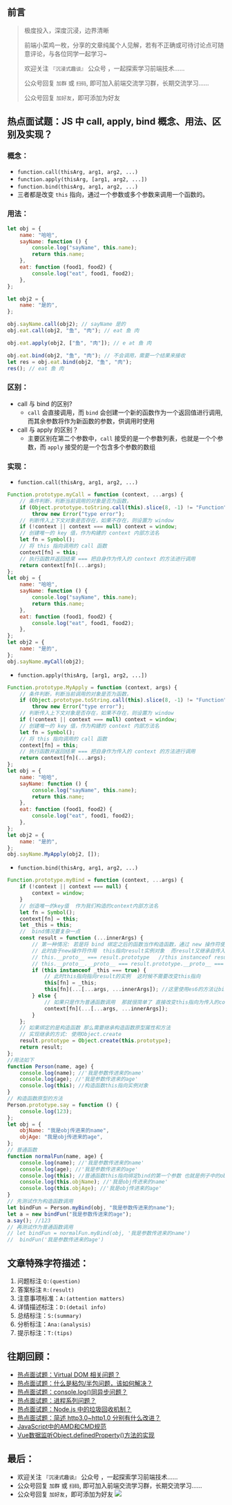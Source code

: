 ## 前言
>  极度投入，深度沉浸，边界清晰
>
>  前端小菜鸡一枚，分享的文章纯属个人见解，若有不正确或可待讨论点可随意评论，与各位同学一起学习~
>
>  欢迎关注 `『沉浸式趣谈』` 公众号 ，一起探索学习前端技术......
>
>  公众号回复 `加群` 或 `扫码`, 即可加入前端交流学习群，长期交流学习......
>
>  公众号回复 `加好友`，即可添加为好友

## 热点面试题：JS 中 call, apply, bind 概念、用法、区别及实现？
### 概念：
-   `function.call(thisArg, arg1, arg2, ...)`
-   `function.apply(thisArg, [arg1, arg2, ...])`
-   `function.bind(thisArg, arg1, arg2, ...)`
-   三者都是改变 `this` 指向，通过一个参数或多个参数来调用一个函数的。

### 用法：
```js
let obj = {
    name: "哈哈",
    sayName: function () {
        console.log("sayName", this.name);
        return this.name;
    },
    eat: function (food1, food2) {
        console.log("eat", food1, food2);
    },
};

let obj2 = {
    name: "是的",
};

obj.sayName.call(obj2); // sayName 是的
obj.eat.call(obj2, "鱼", "肉"); // eat 鱼 肉

obj.eat.apply(obj2, ["鱼", "肉"]); // e at 鱼 肉

obj.eat.bind(obj2, "鱼", "肉"); // 不会调用，需要一个结果来接收
let res = obj.eat.bind(obj2, "鱼", "肉");
res(); // eat 鱼 肉
```

### 区别：
-   call 与 bind 的区别?
    -   `call` 会直接调用，而 `bind` 会创建一个新的函数作为一个返回值进行调用, 而其余参数将作为新函数的参数，供调用时使用
-   call 与 apply 的区别？
    -   主要区别在第二个参数中，`call` 接受的是一个参数列表，也就是一个个参数，而 `apply` 接受的是一个包含多个参数的数组

### 实现：
-   `function.call(thisArg, arg1, arg2, ...)`
```js
Function.prototype.myCall = function (context, ...args) {
    // 条件判断，判断当前调用的对象是否为函数，
    if (Object.prototype.toString.call(this).slice(8, -1) != "Function")
        throw new Error("type error");
    // 判断传入上下文对象是否存在，如果不存在，则设置为 window
    if (!context || context === null) context = window;
    // 创建唯一的 key 值，作为构建的 context 内部方法名
    let fn = Symbol();
    // 将 this 指向调用的 call 函数
    context[fn] = this;
    // 执行函数并返回结果 === 把自身作为传入的 context 的方法进行调用
    return context[fn](...args);
};
let obj = {
    name: "哈哈",
    sayName: function () {
        console.log("sayName", this.name);
        return this.name;
    },
    eat: function (food1, food2) {
        console.log("eat", food1, food2);
    },
};
let obj2 = {
    name: "是的",
};
obj.sayName.myCall(obj2);
```

-   `function.apply(thisArg, [arg1, arg2, ...])`
```js
Function.prototype.MyApply = function (context, args) {
    // 条件判断，判断当前调用的对象是否为函数，
    if (Object.prototype.toString.call(this).slice(8, -1) != "Function")
        throw new Error("type error");
    // 判断传入上下文对象是否存在，如果不存在，则设置为 window
    if (!context || context === null) context = window;
    // 创建唯一的 key 值，作为构建的 context 内部方法名
    let fn = Symbol();
    // 将 this 指向调用的 call 函数
    context[fn] = this;
    // 执行函数并返回结果 === 把自身作为传入的 context 的方法进行调用
    return context[fn](...args);
};
let obj = {
    name: "哈哈",
    sayName: function () {
        console.log("sayName", this.name);
        return this.name;
    },
    eat: function (food1, food2) {
        console.log("eat", food1, food2);
    },
};
let obj2 = {
    name: "是的",
};
obj.sayName.MyApply(obj2, []);
```

-   `function.bind(thisArg, arg1, arg2, ...)`
```js
Function.prototype.myBind = function (context, ...args) {
    if (!context || context === null) {
        context = window;
    }
    // 创造唯一的key值  作为我们构造的context内部方法名
    let fn = Symbol();
    context[fn] = this;
    let _this = this;
    //  bind情况要复杂一点
    const result = function (...innerArgs) {
        // 第一种情况: 若是将 bind 绑定之后的函数当作构造函数，通过 new 操作符使用，则不绑定传入的 this，而是将 this 指向实例化出来的对象
        // 此时由于new操作符作用  this指向result实例对象  而result又继承自传入的_this 根据原型链知识可得出以下结论
        // this.__proto__ === result.prototype   //this instanceof result =>true
        // this.__proto__.__proto__ === result.prototype.__proto__ === _this.prototype; //this instanceof _this =>true
        if (this instanceof _this === true) {
            // 此时this指向指向result的实例  这时候不需要改变this指向
            this[fn] = _this;
            this[fn](...[...args, ...innerArgs]); //这里使用es6的方法让bind支持参数合并
        } else {
            // 如果只是作为普通函数调用  那就很简单了 直接改变this指向为传入的context
            context[fn](...[...args, ...innerArgs]);
        }
    };
    // 如果绑定的是构造函数 那么需要继承构造函数原型属性和方法
    // 实现继承的方式: 使用Object.create
    result.prototype = Object.create(this.prototype);
    return result;
};
//用法如下
function Person(name, age) {
    console.log(name); //'我是参数传进来的name'
    console.log(age); //'我是参数传进来的age'
    console.log(this); //构造函数this指向实例对象
}
// 构造函数原型的方法
Person.prototype.say = function () {
    console.log(123);
};
let obj = {
    objName: "我是obj传进来的name",
    objAge: "我是obj传进来的age",
};
// 普通函数
function normalFun(name, age) {
    console.log(name); //'我是参数传进来的name'
    console.log(age); //'我是参数传进来的age'
    console.log(this); //普通函数this指向绑定bind的第一个参数 也就是例子中的obj
    console.log(this.objName); //'我是obj传进来的name'
    console.log(this.objAge); //'我是obj传进来的age'
}
// 先测试作为构造函数调用
let bindFun = Person.myBind(obj, "我是参数传进来的name");
let a = new bindFun("我是参数传进来的age");
a.say(); //123
// 再测试作为普通函数调用
// let bindFun = normalFun.myBind(obj, '我是参数传进来的name')
//  bindFun('我是参数传进来的age')
```

## 文章特殊字符描述：
1. 问题标注 `Q:(question)`
2. 答案标注 `R:(result)`
3. 注意事项标准：`A:(attention matters)`
4. 详情描述标注：`D:(detail info)`
5. 总结标注：`S:(summary)`
6. 分析标注：`Ana:(analysis)`
7. 提示标注：`T:(tips)`

## 往期回顾：
-   [热点面试题：Virtual DOM 相关问题？](https://mp.weixin.qq.com/s/s3BBhTH9g2OrtOpyJ4tzbQ)
-   [热点面试题：什么是粘包/半包问题，该如何解决？](https://mp.weixin.qq.com/s/SORAN1c0_Pntajvjl-jK4g)
-   [热点面试题：console.log()同异步问题？](https://mp.weixin.qq.com/s/9ewYuCazPaZhDHwrfIWxTQ)
-   [热点面试题：进程系列问题？](https://mp.weixin.qq.com/s/J5ayE5XJElBFzn38qo7ytQ)
-   [热点面试题：Node.js 中的垃圾回收机制？](https://mp.weixin.qq.com/s/Guku1ARej2ZHwnrbXxmJJA)
-   [热点面试题：简述 http3.0~http1.0 分别有什么改进？](https://mp.weixin.qq.com/s/LkOWiDj5O68T85-577_UPA)
-   [JavaScript中的AMD和CMD规范](https://mp.weixin.qq.com/s/LkOWiDj5O68T85-577_UPA)
-   [Vue数据监听Object.definedProperty()方法的实现](https://mp.weixin.qq.com/s/1inW5dSZv26eJTC39REMdg)

## 最后：
-   欢迎关注 `『沉浸式趣谈』` 公众号 ，一起探索学习前端技术......
-   公众号回复 `加群` 或 `扫码`, 即可加入前端交流学习群，长期交流学习......
-   公众号回复 `加好友`，即可添加为好友
![](https://soo.run/13bdt)
